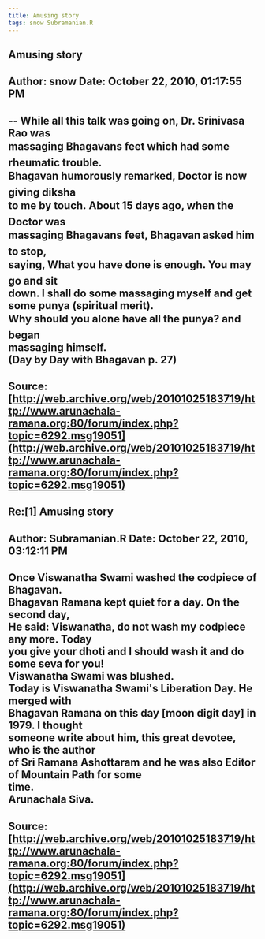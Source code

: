 ```yaml
--- 
title: Amusing story   
tags: snow Subramanian.R  
---  
```

## Amusing story  
Author: snow                Date: October 22, 2010, 01:17:55 PM  
---  
\-- While all this talk was going on, Dr. Srinivasa Rao was   
massaging Bhagavans feet which had some rheumatic trouble.   
Bhagavan humorously remarked, Doctor is now giving diksha   
to me by touch. About 15 days ago, when the Doctor was   
massaging Bhagavans feet, Bhagavan asked him to stop,   
saying, What you have done is enough. You may go and sit   
down. I shall do some massaging myself and get some punya (spiritual merit).   
Why should you alone have all the punya? and began   
massaging himself.   
(Day by Day with Bhagavan p. 27)
 ---  
Source:[http://web.archive.org/web/20101025183719/http://www.arunachala-ramana.org:80/forum/index.php?topic=6292.msg19051](http://web.archive.org/web/20101025183719/http://www.arunachala-ramana.org:80/forum/index.php?topic=6292.msg19051)   
---  

## Re:[1] Amusing story  
Author: Subramanian.R       Date: October 22, 2010, 03:12:11 PM  
---  
Once Viswanatha Swami washed the codpiece of Bhagavan.   
Bhagavan Ramana kept quiet for a day. On the second day,   
He said: Viswanatha, do not wash my codpiece any more. Today   
you give your dhoti and I should wash it and do some seva for you!   
Viswanatha Swami was blushed.   
Today is Viswanatha Swami's Liberation Day. He merged with   
Bhagavan Ramana on this day [moon digit day] in 1979. I thought   
someone write about him, this great devotee, who is the author   
of Sri Ramana Ashottaram and he was also Editor of Mountain Path for some  
time.   
Arunachala Siva.
 ---  
Source:[http://web.archive.org/web/20101025183719/http://www.arunachala-ramana.org:80/forum/index.php?topic=6292.msg19051](http://web.archive.org/web/20101025183719/http://www.arunachala-ramana.org:80/forum/index.php?topic=6292.msg19051)   
---  

